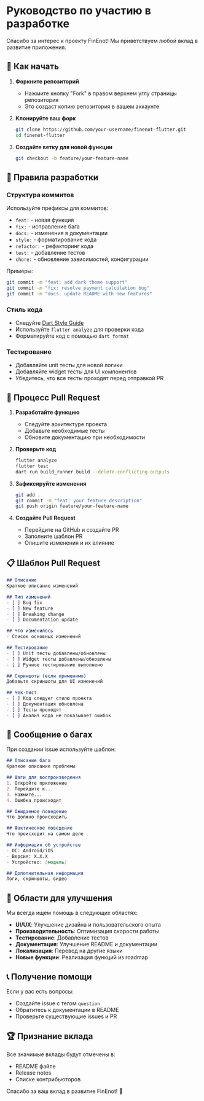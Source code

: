 # Руководство по участию в разработке

Спасибо за интерес к проекту FinEnot! Мы приветствуем любой вклад в развитие приложения.

## 🚀 Как начать

1. **Форкните репозиторий**
   - Нажмите кнопку "Fork" в правом верхнем углу страницы репозитория
   - Это создаст копию репозитория в вашем аккаунте

2. **Клонируйте ваш форк**
   ```bash
   git clone https://github.com/your-username/finenot-flutter.git
   cd finenot-flutter
   ```

3. **Создайте ветку для новой функции**
   ```bash
   git checkout -b feature/your-feature-name
   ```

## 📝 Правила разработки

### Структура коммитов

Используйте префиксы для коммитов:
- `feat:` - новая функция
- `fix:` - исправление бага
- `docs:` - изменения в документации
- `style:` - форматирование кода
- `refactor:` - рефакторинг кода
- `test:` - добавление тестов
- `chore:` - обновление зависимостей, конфигурации

Примеры:
```bash
git commit -m "feat: add dark theme support"
git commit -m "fix: resolve payment calculation bug"
git commit -m "docs: update README with new features"
```

### Стиль кода

- Следуйте [Dart Style Guide](https://dart.dev/guides/language/effective-dart/style)
- Используйте `flutter analyze` для проверки кода
- Форматируйте код с помощью `dart format`

### Тестирование

- Добавляйте unit тесты для новой логики
- Добавляйте widget тесты для UI компонентов
- Убедитесь, что все тесты проходят перед отправкой PR

## 🔄 Процесс Pull Request

1. **Разработайте функцию**
   - Следуйте архитектуре проекта
   - Добавьте необходимые тесты
   - Обновите документацию при необходимости

2. **Проверьте код**
   ```bash
   flutter analyze
   flutter test
   dart run build_runner build --delete-conflicting-outputs
   ```

3. **Зафиксируйте изменения**
   ```bash
   git add .
   git commit -m "feat: your feature description"
   git push origin feature/your-feature-name
   ```

4. **Создайте Pull Request**
   - Перейдите на GitHub и создайте PR
   - Заполните шаблон PR
   - Опишите изменения и их влияние

## 📋 Шаблон Pull Request

```markdown
## Описание
Краткое описание изменений

## Тип изменений
- [ ] Bug fix
- [ ] New feature
- [ ] Breaking change
- [ ] Documentation update

## Что изменилось
- Список основных изменений

## Тестирование
- [ ] Unit тесты добавлены/обновлены
- [ ] Widget тесты добавлены/обновлены
- [ ] Ручное тестирование выполнено

## Скриншоты (если применимо)
Добавьте скриншоты для UI изменений

## Чек-лист
- [ ] Код следует стилю проекта
- [ ] Документация обновлена
- [ ] Тесты проходят
- [ ] Анализ кода не показывает ошибок
```

## 🐛 Сообщение о багах

При создании issue используйте шаблон:

```markdown
## Описание бага
Краткое описание проблемы

## Шаги для воспроизведения
1. Откройте приложение
2. Перейдите к...
3. Нажмите...
4. Ошибка происходит

## Ожидаемое поведение
Что должно происходить

## Фактическое поведение
Что происходит на самом деле

## Информация об устройстве
- ОС: Android/iOS
- Версия: X.X.X
- Устройство: [модель]

## Дополнительная информация
Логи, скриншоты, видео
```

## 🎯 Области для улучшения

Мы всегда ищем помощь в следующих областях:

- **UI/UX**: Улучшение дизайна и пользовательского опыта
- **Производительность**: Оптимизация скорости работы
- **Тестирование**: Добавление тестов
- **Документация**: Улучшение README и документации
- **Локализация**: Перевод на другие языки
- **Новые функции**: Реализация функций из roadmap

## 📞 Получение помощи

Если у вас есть вопросы:
- Создайте issue с тегом `question`
- Обратитесь к документации в README
- Проверьте существующие issues и PR

## 🏆 Признание вклада

Все значимые вклады будут отмечены в:
- README файле
- Release notes
- Списке контрибьюторов

Спасибо за ваш вклад в развитие FinEnot! 🚀
